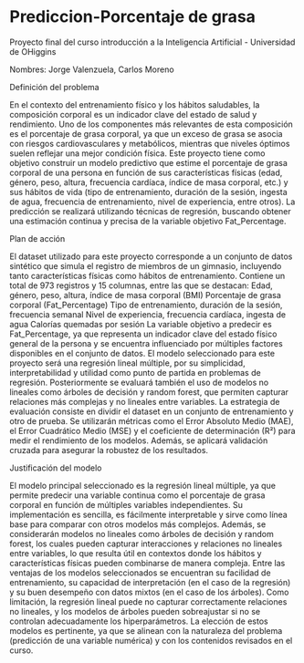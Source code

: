# Prediccion-Porcentaje de grasa
Proyecto final del curso introducción a la Inteligencia Artificial - Universidad de OHiggins

Nombres: Jorge Valenzuela, Carlos Moreno

Definición del problema

En el contexto del entrenamiento físico y los hábitos saludables, la composición corporal es un indicador clave del estado de salud y rendimiento. Uno de los componentes más relevantes de esta composición es el porcentaje de grasa corporal, ya que un exceso de grasa se asocia con riesgos cardiovasculares y metabólicos, mientras que niveles óptimos suelen reflejar una mejor condición física. Este proyecto tiene como objetivo construir un modelo predictivo que estime el porcentaje de grasa corporal de una persona en función de sus características físicas (edad, género, peso, altura, frecuencia cardíaca, índice de masa corporal, etc.) y sus hábitos de vida (tipo de entrenamiento, duración de la sesión, ingesta de agua, frecuencia de entrenamiento, nivel de experiencia, entre otros). La predicción se realizará utilizando técnicas de regresión, buscando obtener una estimación continua y precisa de la variable objetivo Fat_Percentage.

Plan de acción 

El dataset utilizado para este proyecto corresponde a un conjunto de datos sintético que simula el registro de miembros de un gimnasio, incluyendo tanto características físicas como hábitos de entrenamiento. Contiene un total de 973 registros y 15 columnas, entre las que se destacan:
Edad, género, peso, altura, índice de masa corporal (BMI)
Porcentaje de grasa corporal (Fat_Percentage)
Tipo de entrenamiento, duración de la sesión, frecuencia semanal
Nivel de experiencia, frecuencia cardíaca, ingesta de agua
Calorías quemadas por sesión
La variable objetivo a predecir es Fat_Percentage, ya que representa un indicador clave del estado físico general de la persona y se encuentra influenciado por múltiples factores disponibles en el conjunto de datos.
El modelo seleccionado para este proyecto será una regresión lineal múltiple, por su simplicidad, interpretabilidad y utilidad como punto de partida en problemas de regresión. Posteriormente se evaluará también el uso de modelos no lineales como árboles de decisión y random forest, que permiten capturar relaciones más complejas y no lineales entre variables.
La estrategia de evaluación consiste en dividir el dataset en un conjunto de entrenamiento y otro de prueba. Se utilizarán métricas como el Error Absoluto Medio (MAE), el Error Cuadrático Medio (MSE) y el coeficiente de determinación (R²) para medir el rendimiento de los modelos. Además, se aplicará validación cruzada para asegurar la robustez de los resultados.

Justificación del modelo

El modelo principal seleccionado es la regresión lineal múltiple, ya que permite predecir una variable continua como el porcentaje de grasa corporal en función de múltiples variables independientes. Su implementación es sencilla, es fácilmente interpretable y sirve como línea base para comparar con otros modelos más complejos.
Además, se considerarán modelos no lineales como árboles de decisión y random forest, los cuales pueden capturar interacciones y relaciones no lineales entre variables, lo que resulta útil en contextos donde los hábitos y características físicas pueden combinarse de manera compleja.
Entre las ventajas de los modelos seleccionados se encuentran su facilidad de entrenamiento, su capacidad de interpretación (en el caso de la regresión) y su buen desempeño con datos mixtos (en el caso de los árboles). Como limitación, la regresión lineal puede no capturar correctamente relaciones no lineales, y los modelos de árboles pueden sobreajustar si no se controlan adecuadamente los hiperparámetros.
La elección de estos modelos es pertinente, ya que se alinean con la naturaleza del problema (predicción de una variable numérica) y con los contenidos revisados en el curso.
